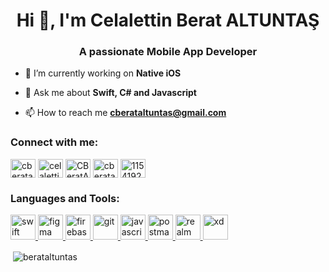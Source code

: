 <h1 align="center">Hi 👋, I'm Celalettin Berat ALTUNTAŞ</h1>
<h3 align="center">A passionate Mobile App Developer</h3>

- 🌱 I’m currently working on **Native iOS**

- 💬 Ask me about **Swift, C# and Javascript**

- 📫 How to reach me **cberataltuntas@gmail.com**

<h3 align="left">Connect with me:</h3>
<p align="left">
<a href="https://twitter.com/cberataltuntas" target="blank"><img align="center" src="https://cdn.jsdelivr.net/npm/simple-icons@3.0.1/icons/twitter.svg" alt="cberataltuntas" height="30" width="40" /></a>
<a href="https://www.linkedin.com/in/celalettin-berat-altuntas/" target="blank"><img align="center" src="https://cdn.jsdelivr.net/npm/simple-icons@3.0.1/icons/linkedin.svg" alt="celalettin-berat-altuntas/" height="30" width="40" /></a>
  <a href="https://medium.com/@CBeratAltuntas" target="blank"><img align="center" src="https://cdn.jsdelivr.net/npm/simple-icons@3.0.1/icons/medium.svg" alt="CBeratAltuntas" height="30" width="40" /></a>
  <a href="https://www.hackerrank.com/cberataltuntas" target="blank"><img align="center" src="https://cdn.jsdelivr.net/npm/simple-icons@3.0.1/icons/hackerrank.svg" alt="cberataltuntas" height="30" width="40" /></a>
<a href="https://stackoverflow.com/users/11541921/berat-altuntaş" target="blank"><img align="center" src="https://cdn.jsdelivr.net/npm/simple-icons@3.0.1/icons/stackoverflow.svg" alt="11541921" height="30" width="40" /></a>

  
</p>

<h3 align="left">Languages and Tools:</h3>
<p align="left"> <a href="https://developer.apple.com/swift/" target="_blank"> <img src="https://miro.medium.com/max/1200/1*VtvQKIA6R8LJ_0b1K5Or0A.png" alt="swift" width="40" height="40"/> </a><a href="https://www.figma.com/" target="_blank"> <img src="https://www.vectorlogo.zone/logos/figma/figma-icon.svg" alt="figma" width="40" height="40"/> </a> <a href="https://firebase.google.com/" target="_blank"> <img src="https://www.vectorlogo.zone/logos/firebase/firebase-icon.svg" alt="firebase" width="40" height="40"/> </a> <a href="https://git-scm.com/" target="_blank"> <img src="https://www.vectorlogo.zone/logos/git-scm/git-scm-icon.svg" alt="git" width="40" height="40"/> </a> <a href="https://developer.mozilla.org/en-US/docs/Web/JavaScript" target="_blank"> <img src="https://upload.wikimedia.org/wikipedia/commons/thumb/9/99/Unofficial_JavaScript_logo_2.svg/480px-Unofficial_JavaScript_logo_2.svg.png" alt="javascript" width="40" height="40"/> </a> <a href="https://postman.com" target="_blank"> <img src="https://www.vectorlogo.zone/logos/getpostman/getpostman-icon.svg" alt="postman" width="40" height="40"/> </a> <a href="https://realm.io/" target="_blank"> <img src="https://raw.githubusercontent.com/bestofjs/bestofjs-webui/8665e8c267a0215f3159df28b33c365198101df5/public/logos/realm.svg" alt="realm" width="40" height="40"/> </a> <a href="https://www.adobe.com/products/xd.html" target="_blank"> <img src="https://cdn.worldvectorlogo.com/logos/adobe-xd.svg" alt="xd" width="40" height="40"/> </a> 

</p>

<p>&nbsp;<img align="center" src="https://github-readme-stats.vercel.app/api?username=berataltuntas&show_icons=true&locale=en&theme=tokyonight" alt="berataltuntas" /></p>
